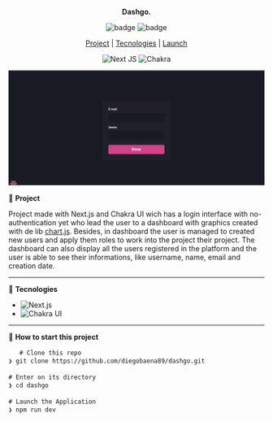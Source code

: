 <div align="center">

**Dashgo.**
 
![badge](https://badgen.net/badge/languages/1/:color?)  ![badge](https://badgen.net/badge/made_by/diegobaena89/:color?) 

[Project](#project) | [Tecnologies](#tecnologies) | [Launch](#launch)

![Next JS](https://img.shields.io/badge/Next-black?style=for-the-badge&logo=next.js&logoColor=white)  ![Chakra](https://img.shields.io/badge/chakra-%234ED1C5.svg?style=for-the-badge&logo=chakraui&logoColor=white)

![](https://github.com/diegobaena89/dashgo/blob/main/dashgo.gif?raw=true)

</div>


📝 <a id="project"> **Project** </a>

 Project made with Next.js and Chakra UI wich has a login interface with no-authentication yet who lead the user to a dashboard with graphics created with de lib [chart.js](https://www.chartjs.org/ "chart.js"). Besides, in dashboard the user is managed to created new users and apply them roles to work into the project their project.
 The dashboard can also display all the users registered in the platform and the user is able to see their informations, like username, name, email and creation date.

---

🚀 <a id="tecnologies"> **Tecnologies** </a>

- ![Next.js](https://nextjs.org/)
- ![Chakra UI](https://chakra-ui.com/)

---

📂 <a id="launch"> **How to start this project** </a>

       # Clone this repo
    ❯ git clone https://github.com/diegobaena89/dashgo.git

    # Enter on its directory
    ❯ cd dashgo

    # Launch the Application    
    ❯ npm run dev
